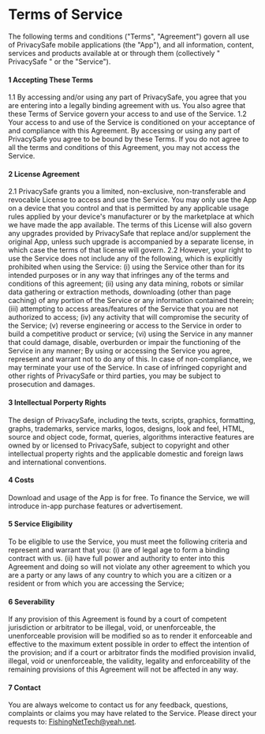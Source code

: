 # Terms of Service
The following terms and conditions (\"Terms\", \"Agreement\") govern all use of PrivacySafe mobile applications (the \"App\"), and all information, content, services and products available at or through them (collectively \" PrivacySafe \" or the \"Service\").
#### 1 Accepting These Terms
1.1 By accessing and/or using any part of PrivacySafe, you agree that you are entering into a legally binding agreement with us. You also agree that these Terms of Service govern your access to and use of the Service.
1.2 Your access to and use of the Service is conditioned on your acceptance of and compliance with this Agreement. By accessing or using any part of PrivacySafe you agree to be bound by these Terms. If you do not agree to all the terms and conditions of this Agreement, you may not access the Service.
#### 2 License Agreement
2.1 PrivacySafe grants you a limited, non-exclusive, non-transferable and revocable License to access and use the Service. You may only use the App on a device that you control and that is permitted by any applicable usage rules applied by your device\'s manufacturer or by the marketplace at which we have made the app available. The terms of this License will also govern any upgrades provided by PrivacySafe that replace and/or supplement the original App, unless such upgrade is accompanied by a separate license, in which case the terms of that license will govern.
2.2 However, your right to use the Service does not include any of the following, which is explicitly prohibited when using the Service:
(і) using the Service other than for its intended purposes or in any way that infringes any of the terms and conditions of this agreement;
(іі) using any data mining, robots or similar data gathering or extraction methods, downloading (other than page caching) of any portion of the Service or any information contained therein;
(ііі) attempting to access areas/features of the Service that you are not authorized to access;
(іv) any activity that will compromise the security of the Service;
(v) reverse engineering or access to the Service in order to build a competitive product or service;
(vі) using the Service in any manner that could damage, disable, overburden or impair the functioning of the Service in any manner;
By using or accessing the Service you agree, represent and warrant not to do any of this. In case of non-compliance, we may terminate your use of the Service. In case of infringed copyright and other rights of PrivacySafe or third parties, you may be subject to prosecution and damages.
#### 3 Intellectual Porperty Rights
The design of PrivacySafe, including the texts, scripts, graphics, formatting, graphs, trademarks, service marks, logos, designs, look and feel, HTML, source and object code, format, queries, algorithms interactive features are owned by or licensed to PrivacySafe, subject to copyright and other intellectual property rights and the applicable domestic and foreign laws and international conventions.
#### 4 Costs
Download and usage of the App is for free. To finance the Service, we will introduce in-app purchase features or advertisement.
#### 5 Service Eligibility
To be eligible to use the Service, you must meet the following criteria and represent and warrant that you:
(і) are of legal age to form a binding contract with us.
(іі) have full power and authority to enter into this Agreement and doing so will not violate any other agreement to which you are a party or any laws of any country to which you are a citizen or a resident or from which you are accessing the Service;
#### 6 Severability
If any provision of this Agreement is found by a court of competent jurisdiction or arbitrator to be illegal, void, or unenforceable, the unenforceable provision will be modified so as to render it enforceable and effective to the maximum extent possible in order to effect the intention of the provision; and if a court or arbitrator finds the modified provision invalid, illegal, void or unenforceable, the validity, legality and enforceability of the remaining provisions of this Agreement will not be affected in any way.
#### 7 Contact
You are always welcome to contact us for any feedback, questions, complaints or claims you may have related to the Service. Please direct your requests to: <u>FishingNetTech@yeah.net</u>.
